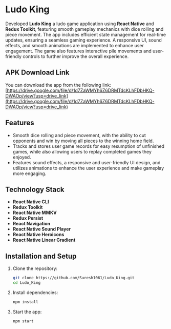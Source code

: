 # Ludo King

Developed **Ludo King** a ludo game application using **React Native** and **Redux Toolkit**, featuring smooth gameplay mechanics with dice rolling and piece movement. The app includes efficient state management for real-time updates, ensuring a seamless gaming experience. A responsive UI, sound effects, and smooth animations are implemented to enhance user engagement. The game also features interactive pile movements and user-friendly controls to further improve the overall experience.

## APK Download Link

You can download the app from the following link: [https://drive.google.com/file/d/1d7ZaWMYh6Z6DRMTdcKLhFDbHKQ-DWAOp/view?usp=drive_link](https://drive.google.com/file/d/1d7ZaWMYh6Z6DRMTdcKLhFDbHKQ-DWAOp/view?usp=drive_link)

## Features

- Smooth dice rolling and piece movement, with the ability to cut opponents and win by moving all pieces to the winning home field.
- Tracks and stores user game records for easy resumption of unfinished games, while also allowing users to replay completed games they enjoyed.
- Features sound effects, a responsive and user-friendly UI design, and utilizes animations to enhance the user experience and make gameplay more engaging.

## Technology Stack
- **React Native CLI**
- **Redux Toolkit**
- **React Native MMKV**
- **Redux Persist**
- **React Navigation**
- **React Native Sound Player**
- **React Native Heroicons**
- **React Native Linear Gradient**

## Installation and Setup
1. Clone the repository:
   ```bash
   git clone https://github.com/Suresh1061/Ludo_King.git
   cd Ludo_King

2. Install dependencies:
   ```bash
   npm install
   ```

3. Start the app:
   ```bash
   npm start
   ```
